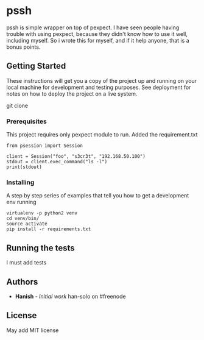 # pssh

pssh is simple wrapper on top of pexpect. I have seen people having trouble with using pexpect, because they didn't know how to use it well, including myself. So i wrote this for myself, and if it help anyone, that is a bonus points.

## Getting Started

These instructions will get you a copy of the project up and running on your local machine for development and testing purposes. See deployment for notes on how to deploy the project on a live system.

git clone

### Prerequisites

This project requires only pexpect module to run.
Added the requirement.txt

```
from psession import Session

client = Session("foo", "s3cr3t", "192.168.50.100")
stdout = client.exec_command("ls -l")
print(stdout)
```

### Installing

A step by step series of examples that tell you how to get a development env running


```
virtualenv -p python2 venv
cd venv/bin/
source activate
pip install -r requirements.txt
```

## Running the tests
I must add tests

## Authors

* **Hanish** - *Initial work*
han-solo on #freenode


## License
May add MIT license

